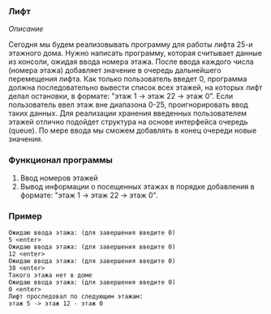 ### Лифт

*Описание*

Сегодня мы будем реализовывать программу для работы лифта 25-и этажного дома. Нужно написать программу, которая
считывает данные из консоли, ожидая ввода номера этажа. После ввода каждого числа
(номера этажа) добавляет значение в очередь дальнейшего перемещения лифта. Как только пользователь введет 0, программа
должна последовательно вывести список всех этажей, на которых лифт делал остановки, в формате: "этаж 1 -> этаж 22 ->
этаж 0". Если пользователь ввел этаж вне диапазона 0-25, проигнорировать ввод таких данных. Для реализации хранения
введенных пользователем этажей отлично подойдет структура на основе интерфейса очередь (queue). По мере ввода мы сможем
добавлять в конец очереди новые значения.

### Функционал программы

1. Ввод номеров этажей
2. Вывод информации о посещенных этажах в порядке добавления в формате: "этаж 1 -> этаж 22 -> этаж 0".

### Пример

```
Ожидаю ввода этажа: (для завершения введите 0)
5 <enter>
Ожидаю ввода этажа: (для завершения введите 0)
12 <enter>
Ожидаю ввода этажа: (для завершения введите 0)
38 <enter>
Такого этажа нет в доме
Ожидаю ввода этажа: (для завершения введите 0)
0 <enter>
Лифт проследовал по следующим этажам:
этаж 5 -> этаж 12 - этаж 0   
```
